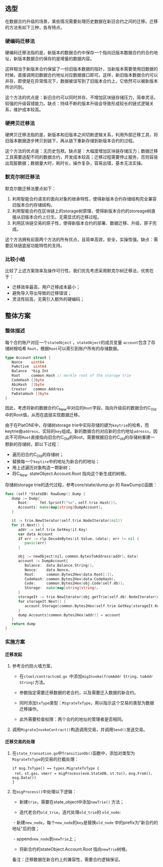 ## 选型

在数据合约升级的场景，某些情况需要处理历史数据在新旧合约之间的迁移。迁移的方法有如下三种，各有特点。

### 硬编码迁移法

硬编码迁移法指的是，新版本的数据合约中保存一个指向旧版本数据合约的合约地址，新版本数据合约保存的是增量的数据内容。

这样相当于新版本合约保留了一份旧版本数据的指针，当新版本需要使用旧数据的时候，直接调用旧数据合约地址对应数据接口即可。这样，新旧版本数据合约可以并存，即使是在异常情况下，数据被误写到了旧版本合约上，它依然可以被新版本所访问到。

这个方法的优点是：新旧合约可以同时并存，不增加区块链存储压力，简单灵活，较强的升级容错能力。缺点：持续不断的版本升级会导致形成较长的链式逻辑关系，维护成本较高。

### 硬拷贝迁移法

硬拷贝迁移法指的是，新版本和旧版本之间切断逻辑关系，利用外部迁移工具，将旧版本数据逐步拷贝到链下，再从链下重新存储到新版本合约的过程。

这个方法的优点是：无历史包袱。缺点是：大幅度增加区块链存储压力；数据迁移工具需要适配不同的数据合约，开发成本较高；迁移过程需要停止服务，否则容易出现脏数据；数据量大时，耗时长，操作复杂，容易出错，基本无法实操。

### 默克尔树迁移法

默克尔数迁移法要点如下：

1. 利用智能合约语言的面向对象的继承特性，使得新版本合约存储结构完全兼容旧版本合约存储结构。
2. 利用智能合约在区块链上的storage树原理，使得新版本合约的storeage树直接从旧版本合约上衍生。无需显式的迁移过程。
3. 利用区块链交易的原子性，使得新版本合约的部署、数据迁移、升级，原子完成。

这个方法拥有前面两个方法的所有优点，且简单高效，安全，实操性强。缺点：需要区块链底层功能特性的支持。

### 比较小结

比较了上述方案效率及操作可行性，我们优先考虑采用默克尔树迁移法，优势在于：

* 迁移效率最高，用户迁移成本最小；
* 避免导入导出导致的迁移错误；
* 灵活性较高，无需引入额外的硬编码；



## 整体方案
### 整体描述

每个合约账户对应一个`stateObject` ，`stateObject`的成员变量 `account`包含了存储树根哈希 `Root`，根据`Root`可以索引到账户所有的存储数据。

```go
type Account struct {
   Nonce    uint64
   FwActive  uint64
   Balance  *big.Int
   Root     common.Hash // merkle root of the storage trie
   CodeHash []byte
   AbiHash  []byte
   Creator   common.Address
   FwDataHash []byte
}
```

因此，考虑将新的数据合约C<sub>New</sub>中对应的`Root`字段，指向升级前的数据合约C<sub>Old</sub>中的Root值，从而在底层实现数据迁移。

由于在PlatONE中，存储树storage trie中实际存储的键为`keytrie`的哈希，而keytrie由`address`、实际的`key`组成。新的数据合约对应新的合约地址`adresss`，因此不可将`Root`直接指向旧合约C<sub>Old</sub>的Root，需要根据旧合约C<sub>old</sub>的存储树重建一颗新的存储树，即以下过程：

* 遍历旧合约C<sub>Old</sub>的存储树；
* 替换每一个`keytire`中的地址为新合约的地址；
* 用上述遍历对象构造一颗新树；
* 将C<sub>New</sub>. stateObject.Account.Root 指向这个新生成的树根。



存储树storage trie的迭代过程，参考core/state/dump.go 的 RawDump()函数：

```go
func (self *StateDB) RawDump() Dump {
   dump := Dump{
      Root:     fmt.Sprintf("%x"，self.trie.Hash())，
      Accounts: make(map[string]DumpAccount)，
   }

   it := trie.NewIterator(self.trie.NodeIterator(nil))
   for it.Next() {
      addr := self.trie.GetKey(it.Key)
      var data Account
      if err := rlp.DecodeBytes(it.Value，&data); err != nil {
         panic(err)
      }

      obj := newObject(nil，common.BytesToAddress(addr)，data)
      account := DumpAccount{
         Balance:  data.Balance.String()，
         Nonce:    data.Nonce，
         Root:     common.Bytes2Hex(data.Root[:])，
         CodeHash: common.Bytes2Hex(data.CodeHash)，
         Code:     common.Bytes2Hex(obj.Code(self.db))，
         Storage:  make(map[string]string)，
      }
      storageIt := trie.NewIterator(obj.getTrie(self.db).NodeIterator(nil))
      for storageIt.Next() {
         account.Storage[common.Bytes2Hex(self.trie.GetKey(storageIt.Key))] = common.Bytes2Hex(storageIt.Value)
      }
      dump.Accounts[common.Bytes2Hex(addr)] = account
   }
   return dump
}
```


### 实施方案

#### 迁移发起

1. 参考合约防火墙方案，

   * 在`ctool/contractcmd.go `中添加`migInvoke(fromAddr String，toAddr String)`方法。

   * 参数指定需要迁移数据的老合约，以及需要迁入数据的新合约。

   * 同时添加`txType`类型：`MigrateTxType`，用以指示这个交易的类型为数据迁移操作。

   * 此外需要检查权限：两个合约的地址的管理者是否相同。

2. 调用`MigrateInvokeContract()`构造调用交易，并调用`Send()`发送交易。

#### 迁移交易的处理

1. 在`state_transation.go`中`TransitionDb()`函数中，添加对类型为`MigrateTxType`的交易的拦截处理：

   ```
   if msg.TxType() == types.MigrateTxType {
   	ret，st.gas，vmerr = migProcess(evm.StateDB，st.to()，msg.From()，msg.Data())
   } 
   ```

2. 在`migProcess()`中处理以下逻辑：

   * 新建`trie`，需要在state_object中添加`newTrie()` 方法；

   * 迭代老合约`old_trie`，迭代处理`old_trie`的 `old_node`:

   ​	- 新建`new_node`，每个`new_node`的`key`是替换`old_node` 中的prefix为"新合约的地址"后的值；

   ​	- append`new_node`到`newTrie`上；

   * 将新合约的stateObject.Account.Root 指向`newTrie`树根。

     

   备注：迁移数据在新合约上的兼容性，需要合约逻辑保证。